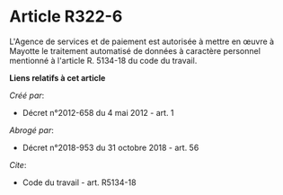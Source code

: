 # Article R322-6

L'Agence de services et de paiement est autorisée à mettre en œuvre à  Mayotte le traitement automatisé de données à
caractère personnel  mentionné à l'article R. 5134-18 du code du travail.

**Liens relatifs à cet article**

_Créé par_:

  - Décret n°2012-658 du 4 mai 2012 - art. 1

_Abrogé par_:

  - Décret n°2018-953 du 31 octobre 2018 - art. 56

_Cite_:

  - Code du travail - art. R5134-18
